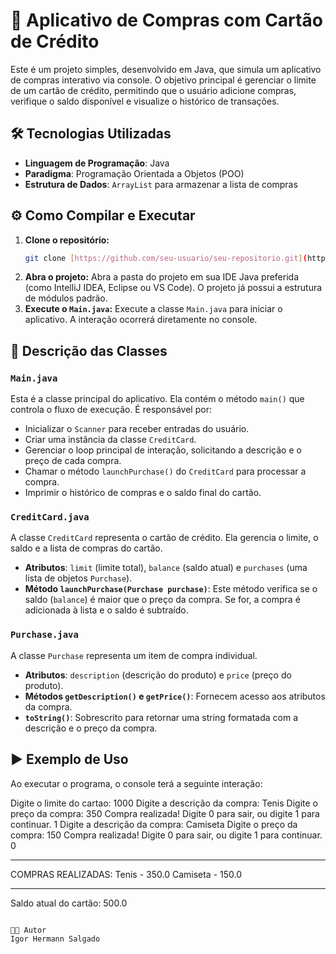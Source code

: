 # 📌 Aplicativo de Compras com Cartão de Crédito

Este é um projeto simples, desenvolvido em Java, que simula um aplicativo de compras interativo via console. O objetivo principal é gerenciar o limite de um cartão de crédito, permitindo que o usuário adicione compras, verifique o saldo disponível e visualize o histórico de transações.

## 🛠️ Tecnologias Utilizadas
* **Linguagem de Programação**: Java
* **Paradigma**: Programação Orientada a Objetos (POO)
* **Estrutura de Dados**: `ArrayList` para armazenar a lista de compras

## ⚙️ Como Compilar e Executar

1.  **Clone o repositório:**
    ```bash
    git clone [https://github.com/seu-usuario/seu-repositorio.git](https://github.com/seu-usuario/seu-repositorio.git)
    ```
2.  **Abra o projeto:**
    Abra a pasta do projeto em sua IDE Java preferida (como IntelliJ IDEA, Eclipse ou VS Code). O projeto já possui a estrutura de módulos padrão.
3.  **Execute o `Main.java`:**
    Execute a classe `Main.java` para iniciar o aplicativo. A interação ocorrerá diretamente no console.

## 🧾 Descrição das Classes

### `Main.java`
Esta é a classe principal do aplicativo. Ela contém o método `main()` que controla o fluxo de execução. É responsável por:
* Inicializar o `Scanner` para receber entradas do usuário.
* Criar uma instância da classe `CreditCard`.
* Gerenciar o loop principal de interação, solicitando a descrição e o preço de cada compra.
* Chamar o método `launchPurchase()` do `CreditCard` para processar a compra.
* Imprimir o histórico de compras e o saldo final do cartão.

### `CreditCard.java`
A classe `CreditCard` representa o cartão de crédito. Ela gerencia o limite, o saldo e a lista de compras do cartão.
* **Atributos**: `limit` (limite total), `balance` (saldo atual) e `purchases` (uma lista de objetos `Purchase`).
* **Método `launchPurchase(Purchase purchase)`**: Este método verifica se o saldo (`balance`) é maior que o preço da compra. Se for, a compra é adicionada à lista e o saldo é subtraído.

### `Purchase.java`
A classe `Purchase` representa um item de compra individual.
* **Atributos**: `description` (descrição do produto) e `price` (preço do produto).
* **Métodos `getDescription()` e `getPrice()`**: Fornecem acesso aos atributos da compra.
* **`toString()`**: Sobrescrito para retornar uma string formatada com a descrição e o preço da compra.

## ▶️ Exemplo de Uso

Ao executar o programa, o console terá a seguinte interação:

Digite o limite do cartao:
1000
Digite a descrição da compra:
Tenis
Digite o preço da compra:
350
Compra realizada\!
Digite 0 para sair, ou digite 1 para continuar.
1
Digite a descrição da compra:
Camiseta
Digite o preço da compra:
150
Compra realizada\!
Digite 0 para sair, ou digite 1 para continuar.
0

-----

COMPRAS REALIZADAS:
Tenis - 350.0
Camiseta - 150.0

-----

Saldo atual do cartão: 500.0

```

👨‍💻 Autor
Igor Hermann Salgado
```